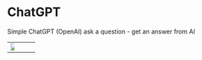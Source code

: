 # ChatGPT


Simple ChatGPT (OpenAI)
ask a question - get an answer from AI

<table width="100%">
  <tr>
  <td width="50%"><img style="max-width:50%;max-height:50%;" src="https://user-images.githubusercontent.com/91971233/228042921-cdc65789-6598-4e31-bd4d-348c8aec0666.png"></td>
  <td width="50%"></td>
  </tr>
</table>
